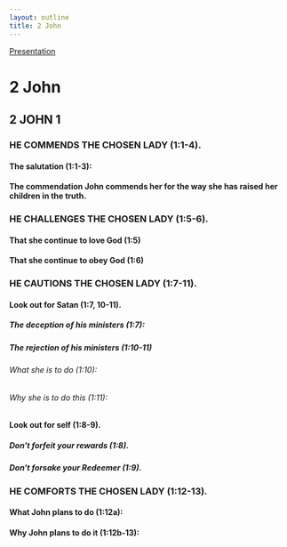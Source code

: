 ```yaml
---
layout: outline
title: 2 John
---
```

[Presentation](/Expository/ODP/2%20John/2%20John.odp)
# 2 John
## 2 JOHN 1 
### HE COMMENDS THE CHOSEN LADY (1:1-4). 
####  The salutation (1:1-3): 
####  The commendation John commends her for the way she has raised her children in the truth. 
### HE CHALLENGES THE CHOSEN LADY (1:5-6). 
####  That she continue to love God (1:5) 
####  That she continue to obey God (1:6) 
### HE CAUTIONS THE CHOSEN LADY (1:7-11). 
####  Look out for Satan (1:7, 10-11). 
#####  The deception of his ministers (1:7): 
#####  The rejection of his ministers (1:10-11) 
######  What she is to do (1:10): 
######  Why she is to do this (1:11): 
####  Look out for self (1:8-9). 
#####  Don\'t forfeit your rewards (1:8). 
#####  Don\'t forsake your Redeemer (1:9). 
### HE COMFORTS THE CHOSEN LADY (1:12-13). 
####  What John plans to do (1:12a): 
####  Why John plans to do it (1:12b-13): 
